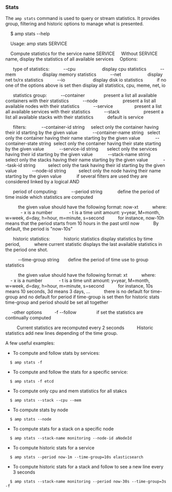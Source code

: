 
### Stats

The `amp stats` command is used to query or stream statistics. It provides group, filtering and historic options to manage what is presented.

    $ amp stats --help

    Usage:	amp stats SERVICE

    Compute statistics for the service name SERVICE
    Without SERVICE name, display the statistics of all available services
    Options:

      type of statistics:
          --cpu                     display cpu statistics
          --mem                     display memory statistics
          --net                     display net tx/rx statistics
          --io                      display disk io statistics
          if no one of the options above is set then display all statistics, cpu, meme, net, io

      statistics group:
          --container               present a list all available containers with their statistics
          --node                    present a list all available nodes with their statistics
          --service                 present a list all available services with their statistics
          --stack                   present a list all available stacks with their statistics
          default is service

      filters:
           --container-id string     select only the container having their id starting by the given value
           --container-name string   select only the container having their name starting by the given value
           --container-state string  select only the container having their state starting by the given value
           --service-id string       select only the services having their id starting by the given value
           --stack-name string       select only the stacks having their name starting by the given value
           --task-id string          select only the task having their id starting by the given value
           --node-id string          select only the node having their name starting by the given value
           if several filters are used they are considered linked by a logical AND

      period of computing:
          --period string            define the period of time inside which statistics are computed     

          the given value should have the following format: now-xt
          where:
            - x is a number
            - t is a time unit amount: y=year, M=month, w=week, d=day, h=hour, m=minute, s=second
          for instance, now-10h means that the period starts from 10 hours in the past until now
          By default, the period is "now-10s"

      historic statistics:
          historic statistics display statistics by time period,
          where current statistic displays the last available statistics in the period one shot.

          --time-group string       define the period of time use to group statistics

          the given value should have the following format: xt
          where:
            - x is a number
            - t is a time unit amount: y=year, M=month, w=week, d=day, h=hour, m=minute, s=second
          for instance, 10s means 10 seconds, 3d means 3 days, ...
          there is no default for time-group and no default for period if time-group is set
          then for historic stats time-group and period should be set all together

     -other options
         -f --follow                if set the statistics are continually computed

         Current statistics are recomputed every 2 seconds
         Historic statistics add new lines depending of the time group.            


A few useful examples:

* To compute and follow stats by services:
```
  $ amp stats -f
```

* To compute and follow the stats for a specific service:
```
  $ amp stats -f etcd
```

* To compute only cpu and mem statistics for all stakcs
```
  $ amp stats --stack --cpu --mem
```

* To compute stats by node
```
  $ amp stats --node
```

* To compute stats for a stack on a specific node
```
  $ amp stats --stack-name monitoring --node-id aNodeId
```

* To compute historic stats for a service
```
  $ amp stats --period now-1m --time-group=10s elasticsearch
```

* To compute historic stats for a stack and follow to see a new line every 3 seconds
```
  $ amp stats --stack-name monitoring --period now-30s --time-group=3s -f
```
